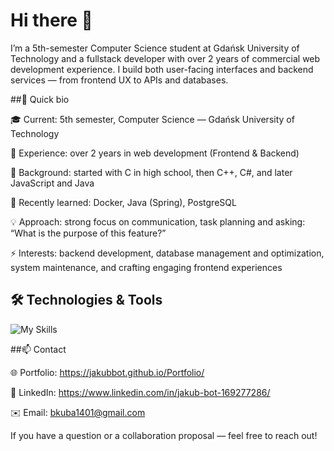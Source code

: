 # Hi there 👋

I’m a 5th-semester Computer Science student at Gdańsk University of Technology and a fullstack developer with over 2 years of commercial web development experience. I build both user-facing interfaces and backend services — from frontend UX to APIs and databases.

##🚀 Quick bio

🎓 Current: 5th semester, Computer Science — Gdańsk University of Technology

💼 Experience: over 2 years in web development (Frontend & Backend)

🧭 Background: started with C in high school, then C++, C#, and later JavaScript and Java

🔧 Recently learned: Docker, Java (Spring), PostgreSQL

💡 Approach: strong focus on communication, task planning and asking: “What is the purpose of this feature?”

⚡ Interests: backend development, database management and optimization, system maintenance, and crafting engaging frontend experiences
<br>
## 🛠️ Technologies & Tools
![My Skills](https://skillicons.dev/icons?i=js,ts,react,nextjs,redux,mongodb,git,github,gitlab,threejs,aws,graphql,java,spring,docker,postgres,linux)


##📫 Contact

🌐 Portfolio: https://jakubbot.github.io/Portfolio/

💼 LinkedIn: https://www.linkedin.com/in/jakub-bot-169277286/

✉️ Email: bkuba1401@gmail.com

If you have a question or a collaboration proposal — feel free to reach out!


